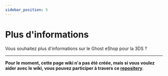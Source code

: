 ```yaml
---
sidebar_position: 5
---
```


# Plus d'informations

Vous souhaitez plus d'informations sur le Ghost eShop pour la 3DS ?

---

**Pour le moment, cette page wiki n'a pas été créée, mais si vous voulez aider avec le wiki, vous pouvez participer à travers ce [repositery](https://github.com/ghost-land/Ghost-eShop-Wiki)**.